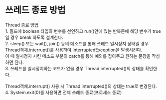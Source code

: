 # 쓰레드 종료 방법
Thread 종료 방법<br>
	1. 필드에 boolean 타입의 변수를 선언하고 run()안에 있는 반복문에 해당 변수가 true일 경우 break 하도록 설계한다.<br>
	2. sleep() 또는 wait(), join() 등의 메소드를 통해 쓰레드 일시정지 상태일 경우<br>
	    Thread객체.interrupt()를 사용하여 InterruptedException을 발생시킨다.<br>
	    이 때 일시정지 시킨 메소드 부분의 catch를 통해 예외를 잡아주고 원하는 문장을 작성하면 된다.<br>
	3. 쓰레드를 일시정지하는 코드가 없을 경우 Thread.interrupted()의 상태를 확인한다.<br><br>
	    Thread객체.interrupt() 사용 시 Thread.interrupted()의 상태는 true로 변경된다.<br>
	4. System.exit(0)를 사용하면 전체 쓰레드 종료(프로세스 종료)<br>
